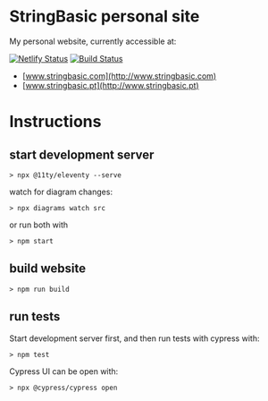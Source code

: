 # StringBasic personal site
My personal website, currently accessible at:

[![Netlify Status](https://api.netlify.com/api/v1/badges/fd9cb828-4160-4112-a2ab-3902d946ae68/deploy-status)](https://app.netlify.com/sites/tender-stonebraker-78d2e4/deploys)
[![Build Status](https://travis-ci.org/stringbasic/personalsite.svg?branch=master)](https://travis-ci.org/stringbasic/personalsite)

* [www.stringbasic.com](http://www.stringbasic.com)
* [www.stringbasic.pt](http://www.stringbasic.pt)

# Instructions

## start development server

```
> npx @11ty/eleventy --serve
```

watch for diagram changes:
```
> npx diagrams watch src
```

or run both with
```
> npm start
```

## build website

```
> npm run build
```

## run tests
Start development server first, and then run tests with cypress with:

```
> npm test
```

Cypress UI can be open with:
```
> npx @cypress/cypress open
```
